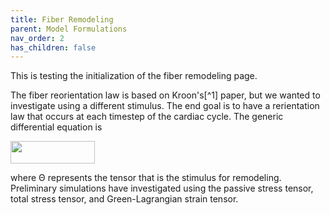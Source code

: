 ```yaml
---
title: Fiber Remodeling
parent: Model Formulations
nav_order: 2
has_children: false
---
```


This is testing the initialization of the fiber remodeling page.

The fiber reorientation law is based on Kroon's[^1] paper, but we wanted to investigate using a different stimulus. The end goal is to have a rerientation law that occurs at each timestep of the cardiac cycle. The generic differential equation is  

<img src="https://github.com/MMoTH/FEniCS-Myosim/blob/master/docs/pages/model_formulations/growth_and_remodeling/fiber_law.png?raw=true" width="135" height="36">

where &Theta; represents the tensor that is the stimulus for remodeling. Preliminary simulations have investigated using the passive stress tensor, total stress tensor, and Green-Lagrangian strain tensor.

